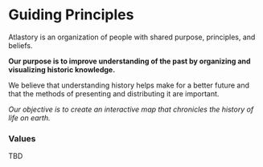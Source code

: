 # Guiding Principles

Atlastory is an organization of people with shared purpose, principles, and beliefs.

**Our purpose is to improve understanding of the past by organizing and visualizing historic knowledge.**

We believe that understanding history helps make for a better future and that
the methods of presenting and distributing it are important.

*Our objective is to create an interactive map that chronicles the history of life on earth.*


### Values

TBD
